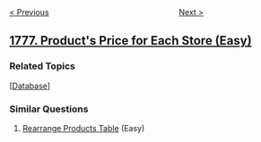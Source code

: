 <!--|This file generated by command(leetcode description); DO NOT EDIT.    |-->
<!--+----------------------------------------------------------------------+-->
<!--|@author    awesee <openset.wang@gmail.com>                           |-->
<!--|@link      https://github.com/awesee                                 |-->
<!--|@home      https://github.com/awesee/leetcode                        |-->
<!--+----------------------------------------------------------------------+-->

[< Previous](../car-fleet-ii "Car Fleet II")
　　　　　　　　　　　　　　　　
[Next >](../shortest-path-in-a-hidden-grid "Shortest Path in a Hidden Grid")

## [1777. Product's Price for Each Store (Easy)](https://leetcode.com/problems/products-price-for-each-store "每家商店的产品价格")



### Related Topics
  [[Database](../../tag/database/README.md)]

### Similar Questions
  1. [Rearrange Products Table](../rearrange-products-table) (Easy)
